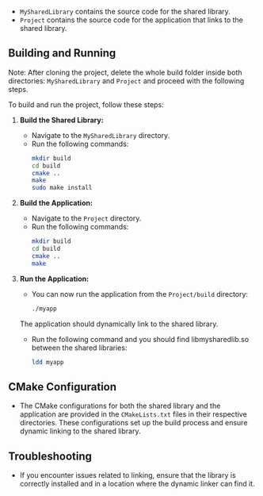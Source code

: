 
- `MySharedLibrary` contains the source code for the shared library.
- `Project` contains the source code for the application that links to the shared library.

## Building and Running
Note: After cloning the project, delete the whole build folder inside both directories: `MySharedLibrary` and `Project` and proceed with the following steps.

To build and run the project, follow these steps:

1. **Build the Shared Library:**

   - Navigate to the `MySharedLibrary` directory.
   - Run the following commands:
     ```bash
     mkdir build
     cd build
     cmake ..
     make
     sudo make install
     ```

2. **Build the Application:**

   - Navigate to the `Project` directory.
   - Run the following commands:
     ```bash
     mkdir build
     cd build
     cmake ..
     make
     ```

3. **Run the Application:**

   - You can now run the application from the `Project/build` directory:
     ```bash
     ./myapp
     ```

   The application should dynamically link to the shared library.
   - Run the following command and you should find libmysharedlib.so between the shared libraries:
     ```bash
     ldd myapp
     ```

## CMake Configuration

- The CMake configurations for both the shared library and the application are provided in the `CMakeLists.txt` files in their respective directories. These configurations set up the build process and ensure dynamic linking to the shared library.

## Troubleshooting

- If you encounter issues related to linking, ensure that the library is correctly installed and in a location where the dynamic linker can find it.